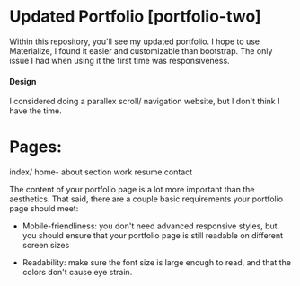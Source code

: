 # Updated Portfolio [portfolio-two]
Within this repository, you'll see my updated portfolio. I hope to use Materialize, I found it easier and customizable than bootstrap. The only issue I had when using it the first time was responsiveness. 


#### Design
I considered doing a parallex scroll/ navigation website, but I don't think I have the time. 

# Pages:
index/ home- about section
work
resume
contact


The content of your portfolio page is a lot more important than the aesthetics. That said, there are a couple basic requirements your portfolio page should meet:

* Mobile-friendliness: you don't need advanced responsive styles, but you should ensure that your portfolio page is still readable on different screen sizes

* Readability: make sure the font size is large enough to read, and that the colors don't cause eye strain.
